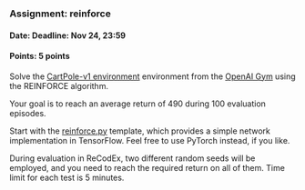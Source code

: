 ### Assignment: reinforce
#### Date: Deadline: Nov 24, 23:59
#### Points: 5 points

Solve the [CartPole-v1 environment](https://gym.openai.com/envs/CartPole-v1)
environment from the [OpenAI Gym](https://gym.openai.com/) using the REINFORCE
algorithm.

Your goal is to reach an average return of 490 during 100 evaluation episodes.

Start with the [reinforce.py](https://github.com/ufal/npfl122/tree/master/labs/06/reinforce.py)
template, which provides a simple network implementation in TensorFlow. Feel
free to use PyTorch instead, if you like.

During evaluation in ReCodEx, two different random seeds will be employed, and
you need to reach the required return on all of them. Time limit for each test
is 5 minutes.
